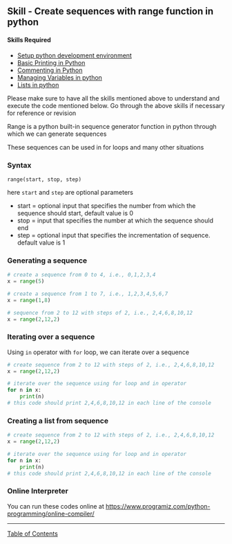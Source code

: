 ## Skill - Create sequences with range function in python

#### Skills Required
* [Setup python development environment](https://nagasudhir.blogspot.com/2020/04/setup-python-development-environment_14.html)
* [Basic Printing in Python](https://nagasudhir.blogspot.com/2020/04/basic-printing-in-python.html)
* [Commenting in Python](https://nagasudhir.blogspot.com/2020/04/comments-in-python.html)
* [Managing Variables in python](https://nagasudhir.blogspot.com/2020/04/managing-variables-in-python.html)
* [Lists in python](https://nagasudhir.blogspot.com/2020/04/lists-in-python.html)

Please make sure to have all the skills mentioned above to understand and execute the code mentioned below. Go through the above skills if necessary for reference or revision

Range is a python built-in sequence generator function in python through which we can generate sequences

These sequences can be used in for loops and many other situations

### Syntax
```
range(start, stop, step)
```
here ```start``` and ```step``` are optional parameters
* start = optional input that specifies the number from which the sequence should start, default value is 0
* stop = input that specifies the number at which the sequence should end
* step = optional input that specifies the incrementation of sequence. default value is 1

### Generating a sequence
```python
# create a sequence from 0 to 4, i.e., 0,1,2,3,4
x = range(5)

# create a sequence from 1 to 7, i.e., 1,2,3,4,5,6,7
x = range(1,8)

# sequence from 2 to 12 with steps of 2, i.e., 2,4,6,8,10,12
x = range(2,12,2)
```

### Iterating over a sequence
Using `in` operator with `for` loop, we can iterate over a sequence
```python
# create sequence from 2 to 12 with steps of 2, i.e., 2,4,6,8,10,12
x = range(2,12,2)

# iterate over the sequence using for loop and in operator
for n in x:
	print(n)
# this code should print 2,4,6,8,10,12 in each line of the console
```

### Creating a list from sequence
```python
# create sequence from 2 to 12 with steps of 2, i.e., 2,4,6,8,10,12
x = range(2,12,2)

# iterate over the sequence using for loop and in operator
for n in x:
	print(n)
# this code should print 2,4,6,8,10,12 in each line of the console
```


### Online Interpreter
You can run these codes online at https://www.programiz.com/python-programming/online-compiler/

<hr/>

[Table of Contents](https://nagasudhir.blogspot.com/2020/04/taming-python-table-of-contents.html)

<!--stackedit_data:
eyJwcm9wZXJ0aWVzIjoidGl0bGU6IENyZWF0ZSBzZXF1ZW5jZX
Mgd2l0aCByYW5nZSBmdW5jdGlvblxuYXV0aG9yOiBOYWdhc3Vk
aGlyIFB1bGxhXG50YWdzOiAnbGVhcm5pbmcsIHB5dGhvbiwgdG
FtaW5nX3B5dGhvbl9za2lsbCdcbmNhdGVnb3JpZXM6IHRhbWlu
Z19weXRob25fc2tpbGxcbmRhdGU6ICcyMDIwLTA1LTAyJ1xuIi
wiaGlzdG9yeSI6Wy00NjQwMzgzMzksMTkxNDI4NTc1MF19
-->